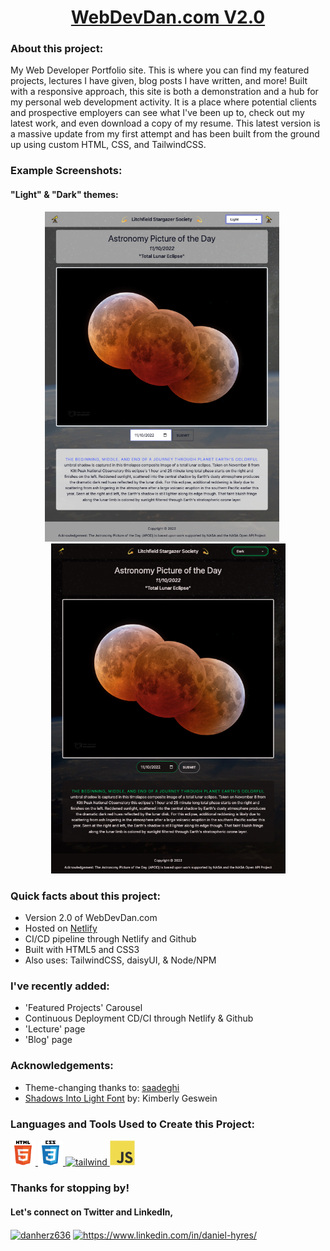 
<h1 align="center"> <a href="https://webdevdan.com/"> WebDevDan.com V2.0</a> </h1>

<!----- <h3 align="center">My Web-Development Portfolio Website</h3> ----> 

<h3 align="left">About this project:</h3>
<p align="left">
My Web Developer Portfolio site. This is where you can find my featured projects, lectures I have given, blog posts I have written, and more! Built with a responsive approach, this site is both a demonstration and a hub for my personal web development activity. It is a place where potential clients and prospective employers can see what I've been up to, check out my latest work, and even download a copy of my resume. This latest version is a massive update from my first attempt and has been built from the ground up using custom HTML, CSS, and TailwindCSS.
</p>


<h3 align="left">Example Screenshots:</h3>

<h4 align="left" >"Light" & "Dark" themes: </h4>

<p align="center">
  <img src="https://github.com/d-herz/Stargazer-Society-APOD/blob/main/img/light.png" alt="Light-mode example" width= "375" height="auto"   />
  <span>&nbsp;&nbsp;&nbsp;&nbsp;   </span>
  <img src="https://github.com/d-herz/Stargazer-Society-APOD/blob/main/img/dark.png" alt="Dark mode example" width= "375" height="auto"   />
</p>




<h3 align="left">Quick facts about this project:</h3>
<p align="left">
<ul>
<li> Version 2.0 of WebDevDan.com</li>
<li> Hosted on <a href="https://app.netlify.com/drop"> Netlify</a> </li>
<li> CI/CD pipeline through Netlify and Github</li>

<li> Built with HTML5 and CSS3  </li>
<li> Also uses: TailwindCSS, daisyUI, & Node/NPM</li>
<!----- <li> </li> ---->
</ul>
</p>



<h3 align="left">I've recently added:</h3>
<p align="left">

<ul>
<li> 'Featured Projects' Carousel </li>
<li> Continuous Deployment CD/CI through Netlify & Github  </li>
<li> 'Lecture' page </li>
<li> 'Blog' page</li>
<!----- <li> </li> ---->
</ul>
</p>





<h3 align="left">Acknowledgements:</h3>
<p align="left">

<ul>
<li> Theme-changing thanks to: <a href="https://github.com/saadeghi/theme-change/"> saadeghi </a> </li>
<li>  <a href="https://fonts.google.com/specimen/Shadows+Into+Light?preview.text=WDD&preview.size=28&preview.text_type=custom&category=Handwriting#styles"> Shadows Into Light Font</a> by: Kimberly Geswein</li>
<!----- <li> </li> ---->
<!----- <li> </li> ---->
<!----- <li> </li> ---->
</ul>
</p>


<h3 align="left">Languages and Tools Used to Create this Project:</h3>
<p align="left"> <a href="https://www.w3.org/html/" target="_blank" rel="noreferrer"> <img src="https://raw.githubusercontent.com/devicons/devicon/master/icons/html5/html5-original-wordmark.svg" alt="html5" width="40" height="40"/> </a> <a href="https://www.w3schools.com/css/" target="_blank" rel="noreferrer"> <img src="https://raw.githubusercontent.com/devicons/devicon/master/icons/css3/css3-original-wordmark.svg" alt="css3" width="40" height="40"/> </a> <a href="https://tailwindcss.com/" target="_blank" rel="noreferrer"> <img src="https://www.vectorlogo.zone/logos/tailwindcss/tailwindcss-icon.svg" alt="tailwind" width="40" height="40"/> </a><a href="https://developer.mozilla.org/en-US/docs/Web/JavaScript" target="_blank" rel="noreferrer"> <img src="https://raw.githubusercontent.com/devicons/devicon/master/icons/javascript/javascript-original.svg" alt="javascript" width="40" height="40"/> </a> </p>


<h3 align="left">Thanks for stopping by!</h3>
<h4> Let's connect on Twitter and LinkedIn, </h4>
<p align="left">
<a href="https://twitter.com/danherz636" target="blank"><img align="center" src="https://raw.githubusercontent.com/rahuldkjain/github-profile-readme-generator/master/src/images/icons/Social/twitter.svg" alt="danherz636" height="30" width="40" /></a>
<a href="https://www.linkedin.com/in/daniel-hyres/" target="blank"><img align="center" src="https://raw.githubusercontent.com/rahuldkjain/github-profile-readme-generator/master/src/images/icons/Social/linked-in-alt.svg" alt="https://www.linkedin.com/in/daniel-hyres/" height="30" width="40" /></a>
</p>





